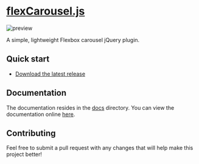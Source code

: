 # [flexCarousel.js](https://flexcarousel.com)
![preview](https://raw.githubusercontent.com/tomhrtly/flexCarousel.js/master/docs/assets/img/banner.png)

A simple, lightweight Flexbox carousel jQuery plugin.

## Quick start

* [Download the latest release](https://github.com/tomhrtly/flexCarousel.js/releases)

## Documentation

The documentation resides in the [docs](docs) directory. You can view the documentation online [here](https://flexcarousel.com).

## Contributing

Feel free to submit a pull request with any changes that will help make this project better!